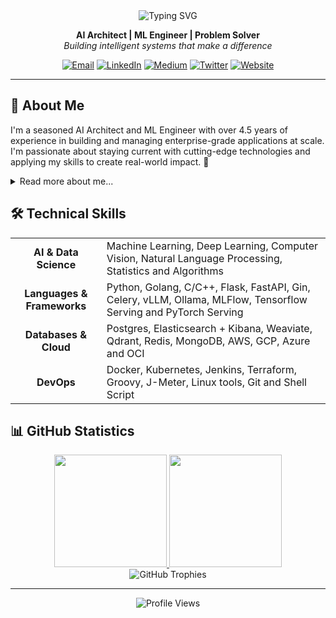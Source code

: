 <div align="center">
  <img src="https://readme-typing-svg.herokuapp.com?font=Fira+Code&weight=500&size=30&pause=1000&color=6A5ACD&center=true&vCenter=true&random=false&width=600&height=100&lines=Hey+there%2C+I'm+Mohit+Kumar+%F0%9F%91%8B" alt="Typing SVG" />
  
  <p align="center">
    <b>AI Architect | ML Engineer | Problem Solver</b><br>
    <i>Building intelligent systems that make a difference</i>
  </p>
  
  <p>
    <a href="mailto:krmohit101@gmail.com"><img src="https://img.shields.io/badge/Email-D14836?style=for-the-badge&logo=gmail&logoColor=white" alt="Email"/></a>
    <a href="https://www.linkedin.com/in/mohitkumar1999/"><img src="https://img.shields.io/badge/LinkedIn-0077B5?style=for-the-badge&logo=linkedin&logoColor=white" alt="LinkedIn"/></a>
    <a href="https://medium.com/@mohitkr777"><img src="https://img.shields.io/badge/Medium-12100E?style=for-the-badge&logo=medium&logoColor=white" alt="Medium"/></a>
    <a href="https://twitter.com/imohit_kr"><img src="https://img.shields.io/badge/Twitter-1DA1F2?style=for-the-badge&logo=twitter&logoColor=white" alt="Twitter"/></a>
    <a href="https://mohitkumar.tech"><img src="https://img.shields.io/badge/Website-4285F4?style=for-the-badge&logo=google-chrome&logoColor=white" alt="Website"/></a>
  </p>
</div>

---

## 💫 About Me

I'm a seasoned AI Architect and ML Engineer with over 4.5 years of experience in building and managing enterprise-grade applications at scale. I'm passionate about staying current with cutting-edge technologies and applying my skills to create real-world impact. 🚀

<details>
<summary>Read more about me...</summary>
<br>
From small solo projects to production-level creative collaborations, all are within my most pertinent skills. I have always sought the chance to explore new avenues and learn something new that I can apply to my work. I firmly believe that hard work eventually pays off, and I am confident that each day brings me closer to reaching my goals.

Kindly explore my portfolio, and feel free to get in touch with any questions.

📧 For project collaboration: krmohit101 [at] gmail [dot] com or connect with me on [LinkedIn](https://www.linkedin.com/in/mohitkumar1999/) ❤️
</details>

## 🛠️ Technical Skills

<div align="center">
  <table>
    <tr>
      <td align="center"><b>AI & Data Science</b></td>
      <td>Machine Learning, Deep Learning, Computer Vision, Natural Language Processing, Statistics and Algorithms</td>
    </tr>
    <tr>
      <td align="center"><b>Languages & Frameworks</b></td>
      <td>Python, Golang, C/C++, Flask, FastAPI, Gin, Celery, vLLM, Ollama, MLFlow, Tensorflow Serving and PyTorch Serving</td>
    </tr>
    <tr>
      <td align="center"><b>Databases & Cloud</b></td>
      <td>Postgres, Elasticsearch + Kibana, Weaviate, Qdrant, Redis, MongoDB, AWS, GCP, Azure and OCI</td>
    </tr>
    <tr>
      <td align="center"><b>DevOps</b></td>
      <td>Docker, Kubernetes, Jenkins, Terraform, Groovy, J-Meter, Linux tools, Git and Shell Script</td>
    </tr>
  </table>
</div>

## 📊 GitHub Statistics

<div align="center">
  <a href="https://github.com/Mohitkr95">
    <img height="180em" src="https://github-readme-stats.vercel.app/api?username=Mohitkr95&show_icons=true&theme=tokyonight&hide_border=true&include_all_commits=true&count_private=true" />
    <img height="180em" src="https://github-readme-stats.vercel.app/api/top-langs/?username=Mohitkr95&layout=compact&theme=tokyonight&hide_border=true" />
  </a>
</div>

<div align="center">
  <img src="https://github-profile-trophy.vercel.app/?username=Mohitkr95&theme=tokyonight&no-frame=true&no-bg=true&margin-w=4" alt="GitHub Trophies" />
</div>

---

<div align="center">
  <img src="https://komarev.com/ghpvc/?username=Mohitkr95&label=Profile%20views&color=6A5ACD&style=flat" alt="Profile Views" />
</div>
